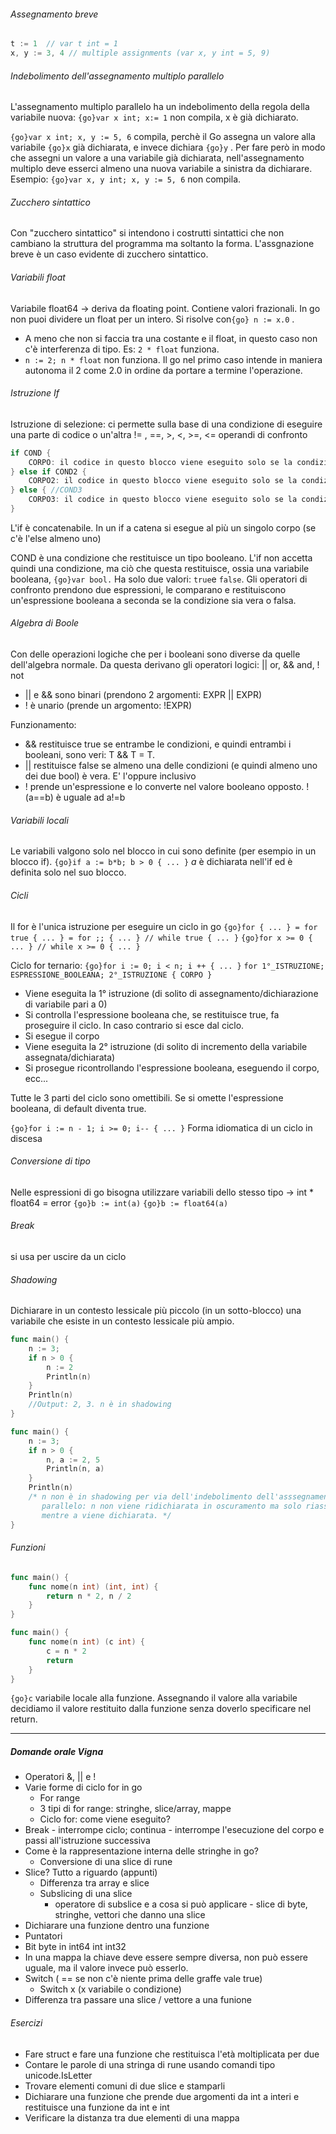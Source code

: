 ###### Assegnamento breve
```go unwrap title:
t := 1  // var t int = 1
x, y := 3, 4 // multiple assignments (var x, y int = 5, 9)
```

###### Indebolimento dell'assegnamento multiplo parallelo
L'assegnamento multiplo parallelo ha un indebolimento della regola della variabile nuova:
`{go}var x int; x:= 1`  non compila, x è già dichiarato.

`{go}var x int; x, y := 5, 6`  compila, perchè il Go assegna un valore alla variabile `{go}x`  già dichiarata, e invece dichiara `{go}y` . Per fare però in modo che assegni un valore a una variabile già dichiarata, nell'assegnamento multiplo deve esserci almeno una nuova variabile a sinistra da dichiarare. Esempio:
`{go}var x, y int; x, y := 5, 6`  non compila.

###### Zucchero sintattico
Con "zucchero sintattico" si intendono i costrutti sintattici che non cambiano la struttura del programma ma soltanto la forma. L'assgnazione breve è un caso evidente di zucchero sintattico.

###### Variabili float
Variabile float64 -> deriva da floating point. Contiene valori frazionali.
In go non puoi dividere un float per un intero. Si risolve con`{go} n := x.0` . 
- A meno che non si faccia tra una costante e il float, in questo caso non c'è interferenza di tipo. Es: `2 * float`  funziona. 
- `n := 2; n * float` non funziona. Il go nel primo caso intende in maniera autonoma il 2 come 2.0 in ordine da portare a termine l'operazione.

###### Istruzione If
Istruzione di selezione: ci permette sulla base di una condizione di eseguire una parte di codice o un'altra
!= , \==, >, <, >=, <= operandi di confronto
```go unwrap title:
if COND {
	CORPO: il codice in questo blocco viene eseguito solo se la condizione è vera
} else if COND2 {
	CORPO2: il codice in questo blocco viene eseguito solo se la condizione del primo blocco è falsa e se questa è vera
} else { //COND3
	CORPO3: il codice in questo blocco viene eseguito solo se la condizioni dei blocchi precedenti sono false
}
```
L'if è concatenabile. In un if a catena si esegue al più un singolo corpo (se c'è l'else almeno uno)

COND è una condizione che restituisce un tipo booleano. L'if non accetta quindi una condizione, ma ciò che questa restituisce, ossia una variabile booleana, `{go}var bool.` 
Ha solo due valori: `true`e `false`. Gli operatori di confronto prendono due espressioni, le comparano e restituiscono un'espressione booleana a seconda se la condizione sia vera o falsa.

###### Algebra di Boole
Con delle operazioni logiche che per i booleani sono diverse da quelle dell'algebra normale. Da questa derivano gli operatori logici: || or, && and, ! not
- || e && sono binari (prendono 2 argomenti: EXPR || EXPR)
- ! è unario (prende un argomento: !EXPR)

Funzionamento:
- && restituisce true se entrambe le condizioni, e quindi entrambi i booleani, sono veri: T && T = T.
- || restituisce false se almeno una delle condizioni (e quindi almeno uno dei due bool) è vera. E' l'oppure inclusivo
- ! prende un'espressione e lo converte nel valore booleano opposto. !(a\==b) è uguale ad a!=b

###### Variabili locali
Le variabili valgono solo nel blocco in cui sono definite (per esempio in un blocco if). 
`{go}if a := b*b; b > 0 { ... }`  $a$ è dichiarata nell'if ed è definita solo nel suo blocco.

###### Cicli
Il for è l'unica istruzione per eseguire un ciclo in go
`{go}for { ... } = for true { ... } = for ;; { ... } // while true { ... }` 
`{go}for x >= 0 { ... } // while x >= 0 { ... }`

Ciclo for ternario:
`{go}for i := 0; i < n; i ++ { ... }` 
`for 1°_ISTRUZIONE; ESPRESSIONE_BOOLEANA; 2°_ISTRUZIONE { CORPO }`

- Viene eseguita la 1° istruzione (di solito di assegnamento/dichiarazione di variabile pari a 0)
- Si controlla l'espressione booleana che, se restituisce true, fa proseguire il ciclo. In caso contrario si esce dal ciclo.
- Si esegue il corpo
- Viene eseguita la 2° istruzione (di solito di incremento della variabile assegnata/dichiarata)
- Si prosegue ricontrollando l'espressione booleana, eseguendo il corpo, ecc...

Tutte le 3 parti del ciclo sono omettibili. Se si omette l'espressione booleana, di default diventa true.

`{go}for i := n - 1; i >= 0; i-- { ... }` Forma idiomatica di un ciclo in discesa

###### Conversione di tipo
Nelle espressioni di go bisogna utilizzare variabili dello stesso tipo -> int * float64 = error
`{go}b := int(a)`
`{go}b := float64(a)` 

###### Break
si usa per uscire da un ciclo

###### Shadowing
Dichiarare in un contesto lessicale più piccolo (in un sotto-blocco) una variabile che esiste in un contesto lessicale più ampio.

```go unwrap title:
func main() {
	n := 3;
	if n > 0 {
		n := 2
		Println(n)
	}
	Println(n)
	//Output: 2, 3. n è in shadowing
}
```

```go unwrap title:
func main() {
	n := 3;
	if n > 0 {
		n, a := 2, 5
		Println(n, a)
	}
	Println(n)
	/* n non è in shadowing per via dell'indebolimento dell'asssegnamento multiplo
	   parallelo: n non viene ridichiarata in oscuramento ma solo riassegnata, 
	   mentre a viene dichiarata. */
}
```


###### Funzioni
```go unwrap title:
func main() {
	func nome(n int) (int, int) {
		return n * 2, n / 2
	}
}
```

```go unwrap title:
func main() {
	func nome(n int) (c int) {
		c = n * 2
		return
	}
}
```

`{go}c`  variabile locale alla funzione. Assegnando il valore alla variabile decidiamo il valore restituito dalla funzione senza doverlo specificare nel return.

***

##### Domande orale Vigna

- Operatori &, || e !
- Varie forme di ciclo for in go
	- For range
	- 3 tipi di for range: stringhe, slice/array, mappe
	- Ciclo for: come viene eseguito?
- Break - interrompe ciclo; continua - interrompe l'esecuzione del corpo e passi all'istruzione successiva
- Come è la rappresentazione interna delle stringhe in go?
	-  Conversione di una slice di rune
- Slice? Tutto a riguardo (appunti)
	- Differenza tra array e slice
	- Subslicing di una slice
		- operatore di subslice e a cosa si può applicare - slice di byte, stringhe, vettori che danno una slice
- Dichiarare una funzione dentro una funzione
- Puntatori
- Bit byte in int64 int int32
- In una mappa la chiave deve essere sempre diversa, non può essere uguale, ma il valore invece può esserlo.
- Switch ( == se non c'è niente prima delle graffe vale true)
	- Switch x (x variabile o condizione)
- Differenza tra passare una slice / vettore a una funione

###### Esercizi
- Fare struct e fare una funzione che restituisca l'età moltiplicata per due
- Contare le parole di una stringa di rune usando comandi tipo unicode.IsLetter
- Trovare elementi comuni di due slice e stamparli
- Dichiarare una funzione che prende due argomenti da int a interi e restituisce una funzione da int e int
- Verificare la distanza tra due elementi di una mappa
